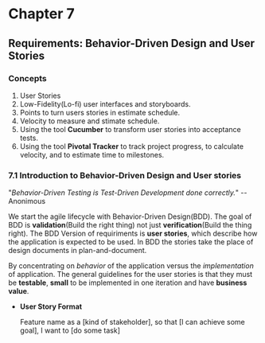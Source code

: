 
# Chapter 7

## Requirements: Behavior-Driven Design and User Stories

### Concepts

  1. User Stories
  2. Low-Fidelity(Lo-fi) user interfaces and storyboards.
  3. Points to turn users stories in estimate schedule.
  4. Velocity to measure and stimate schedule.
  5. Using the tool **Cucumber** to transform user stories into acceptance tests.
  6. Using the tool **Pivotal Tracker** to track project progress, to calculate velocity, and to  estimate time to milestones.

### 7.1 Introduction to Behavior-Driven Design and User stories

  "*Behavior-Driven Testing is Test-Driven Development done correctly.*"
                                                                    --Anonimous

  We start the agile lifecycle with Behavior-Driven Design(BDD). The goal of BDD is **validation**(Build the right thing) not just **verification**(Build the thing right).
  The BDD Version of requiriments is **user stories**, which describe how the application is expected to be used. In BDD the stories take the place of design documents in plan-and-document.

  By concentrating on *behavior* of the application versus the *implementation* of application.
  The general guidelines for the user stories is that they must be **testable**, **small** to be implemented in one iteration and have **business value**.

* **User Story Format**

    Feature name
      as a [kind of stakeholder],
      so that [I can achieve some goal],
      I want to [do some task]
